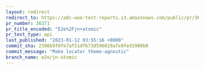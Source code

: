 ```yaml
---
layout: redirect
redirect_to: https://a8c-woo-test-reports.s3.amazonaws.com/public/pr/36371/api/index.html
pr_number: 36371
pr_title_encoded: "E2e%2Fjn+atomic"
pr_test_type: api
last_published: "2023-01-12 03:55:16 +0000"
commit_sha: 2386b9f0fe7af51dfb73d596029afe9fed1980b0
commit_message: "Make locator theme-agnostic"
branch_name: e2e/jn-atomic
---
```

